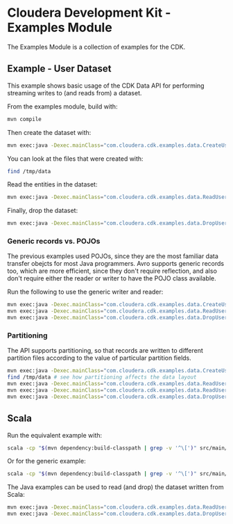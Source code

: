 # Cloudera Development Kit - Examples Module

The Examples Module is a collection of examples for the CDK.

## Example - User Dataset

This example shows basic usage of the CDK Data API for performing streaming writes
to (and reads from) a dataset.

From the examples module, build with:

```bash
mvn compile
```

Then create the dataset with:

```bash
mvn exec:java -Dexec.mainClass="com.cloudera.cdk.examples.data.CreateUserDatasetPojo"
```

You can look at the files that were created with:

```bash
find /tmp/data
```

Read the entities in the dataset:

```bash
mvn exec:java -Dexec.mainClass="com.cloudera.cdk.examples.data.ReadUserDatasetPojo"
```

Finally, drop the dataset:

```bash
mvn exec:java -Dexec.mainClass="com.cloudera.cdk.examples.data.DropUserDataset"
```

### Generic records vs. POJOs

The previous examples used POJOs, since they are the most familiar data transfer
obejcts for most Java programmers. Avro supports generic records too,
which are more efficient, since they don't require reflection,
and also don't require either the reader or writer to have the POJO class available.

Run the following to use the generic writer and reader:

```bash
mvn exec:java -Dexec.mainClass="com.cloudera.cdk.examples.data.CreateUserDatasetGeneric"
mvn exec:java -Dexec.mainClass="com.cloudera.cdk.examples.data.ReadUserDatasetGeneric"
mvn exec:java -Dexec.mainClass="com.cloudera.cdk.examples.data.DropUserDataset"
```

### Partitioning

The API supports partitioning, so that records are written to different partition files
according to the value of particular partition fields.

```bash
mvn exec:java -Dexec.mainClass="com.cloudera.cdk.examples.data.CreateUserDatasetGenericPartitioned"
find /tmp/data # see how partitioning affects the data layout
mvn exec:java -Dexec.mainClass="com.cloudera.cdk.examples.data.ReadUserDatasetGeneric"
mvn exec:java -Dexec.mainClass="com.cloudera.cdk.examples.data.ReadUserDatasetGenericOnePartition"
mvn exec:java -Dexec.mainClass="com.cloudera.cdk.examples.data.DropUserDataset"
```

## Scala

Run the equivalent example with:

```bash
scala -cp "$(mvn dependency:build-classpath | grep -v '^\[')" src/main/scala/createpojo.scala
```

Or for the generic example:

```bash
scala -cp "$(mvn dependency:build-classpath | grep -v '^\[')" src/main/scala/creategeneric.scala
```

The Java examples can be used to read (and drop) the dataset written from Scala:

```bash
mvn exec:java -Dexec.mainClass="com.cloudera.cdk.examples.data.ReadUserDatasetGeneric"
mvn exec:java -Dexec.mainClass="com.cloudera.cdk.examples.data.DropUserDataset"
```

